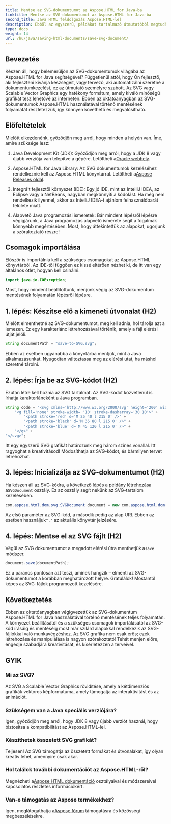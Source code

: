 ```yaml
---
title: Mentse az SVG-dokumentumot az Aspose.HTML for Java-ba
linktitle: Mentse az SVG-dokumentumot az Aspose.HTML for Java-ba
second_title: Java HTML feldolgozás Aspose.HTML-lel
description: Ebből az egyszerű, példákat tartalmazó útmutatóból megtudhatja, hogyan menthet SVG-dokumentumokat az Aspose.HTML for Java használatával.
type: docs
weight: 14
url: /hu/java/saving-html-documents/save-svg-document/
---
```

## Bevezetés
Készen áll, hogy belemerüljön az SVG-dokumentumok világába az Aspose.HTML for Java segítségével? Függetlenül attól, hogy Ön fejlesztő, aki fejleszteni kívánja készségeit, vagy tervező, aki automatizálni szeretné a dokumentumkezelést, ez az útmutató személyre szabott. Az SVG vagy Scalable Vector Graphics egy hatékony formátum, amely kiváló minőségű grafikát tesz lehetővé az interneten. Ebben az oktatóanyagban az SVG-dokumentumok Aspose.HTML használatával történő mentésének folyamatát részletezzük, így könnyen követhető és megvalósítható.
## Előfeltételek
Mielőtt elkezdenénk, győződjön meg arról, hogy minden a helyén van. Íme, amire szüksége lesz:
1.  Java Development Kit (JDK): Győződjön meg arról, hogy a JDK 8 vagy újabb verziója van telepítve a gépére. Letöltheti a[Oracle webhely](https://www.oracle.com/java/technologies/javase-jdk11-downloads.html).
  
2.  Aspose.HTML for Java Library: Az SVG dokumentumok kezeléséhez rendelkeznie kell az Aspose.HTML könyvtárral. Letöltheti a[Aspose Releases oldal](https://releases.aspose.com/html/java/).
3. Integrált fejlesztői környezet (IDE): Egy jó IDE, mint az IntelliJ IDEA, az Eclipse vagy a NetBeans, nagyban megkönnyíti a kódolást. Ha még nem rendelkezik ilyennel, akkor az IntelliJ IDEA-t ajánlom felhasználóbarát felülete miatt.
4. Alapvető Java programozási ismeretek: Bár mindent lépésről lépésre végigjárunk, a Java programozás alapvető ismerete segít a fogalmak könnyebb megértésében.
Most, hogy áttekintettük az alapokat, ugorjunk a szórakoztató részre!
## Csomagok importálása
Először is importálnia kell a szükséges csomagokat az Aspose.HTML könyvtárból. Az IDE-től függően ez kissé eltérően nézhet ki, de itt van egy általános ötlet, hogyan kell csinálni:
```java
import java.io.IOException;
```

Most, hogy mindent beállítottunk, menjünk végig az SVG-dokumentum mentésének folyamatán lépésről lépésre.
## 1. lépés: Készítse elő a kimeneti útvonalat (H2)
Mielőtt elmenthetné az SVG-dokumentumot, meg kell adnia, hol tárolja azt a lemezen. Ez egy karakterlánc létrehozásával történik, amely a fájl elérési útját jelöli.
```java
String documentPath = "save-to-SVG.svg";
```
Ebben az esetben ugyanabba a könyvtárba mentjük, mint a Java alkalmazásunkat. Nyugodtan változtassa meg az elérési utat, ha máshol szeretné tárolni.
## 2. lépés: Írja be az SVG-kódot (H2)
Ezután létre kell hoznia az SVG tartalmat. Az SVG-kódot közvetlenül is írhatja karakterláncként a Java programban.
```java
String code = "<svg xmlns='http://www.w3.org/2000/svg' height='200' width='300'>" +
    "<g fill='none' stroke-width= '10' stroke-dasharray='30 10'>" +
        "<path stroke='red' d='M 25 40 l 215 0' />" +
        "<path stroke='black' d='M 35 80 l 215 0' />" +
        "<path stroke='blue' d='M 45 120 l 215 0' />" +
    "</g>" +
"</svg>";
```
Itt egy egyszerű SVG grafikát határozunk meg három színes vonallal. Itt ragyoghat a kreativitásod! Módosíthatja az SVG-kódot, és bármilyen tervet létrehozhat.
## 3. lépés: Inicializálja az SVG-dokumentumot (H2)
 Ha készen áll az SVG-kódra, a következő lépés a példány létrehozása a`SVGDocument` osztály. Ez az osztály segít nekünk az SVG-tartalom kezelésében.
```java
com.aspose.html.dom.svg.SVGDocument document = new com.aspose.html.dom.svg.SVGDocument(code, ".");
```
 Az első paraméter az SVG-kód, a második pedig az alap URI. Ebben az esetben használjuk`"."` az aktuális könyvtár jelzésére.
## 4. lépés: Mentse el az SVG fájlt (H2)
 Végül az SVG dokumentumot a megadott elérési útra menthetjük a`save` módszer.
```java
document.save(documentPath);
```
Ez a parancs pontosan azt teszi, aminek hangzik – elmenti az SVG-dokumentumot a korábban meghatározott helyre. Gratulálok! Mostantól képes az SVG-fájlok programozott kezelésére.
## Következtetés
Ebben az oktatóanyagban végigvezettük az SVG-dokumentum Aspose.HTML for Java használatával történő mentésének teljes folyamatán. A környezet beállításától és a szükséges csomagok importálásától az SVG-kód írásáig és mentéséig most már szilárd alapokkal rendelkezik az SVG-fájlokkal való munkavégzéshez. Az SVG grafika nem csak erős; ezek létrehozása és manipulálása is nagyon szórakoztató! Tehát menjen előre, engedje szabadjára kreativitását, és kísérletezzen a terveivel.
## GYIK
### Mi az SVG?
Az SVG a Scalable Vector Graphics rövidítése, amely a kétdimenziós grafikák vektoros képformátuma, amely támogatja az interaktivitást és az animációt.
### Szükségem van a Java speciális verziójára?
Igen, győződjön meg arról, hogy JDK 8 vagy újabb verziót használ, hogy biztosítsa a kompatibilitást az Aspose.HTML-lel.
### Készíthetek összetett SVG grafikát?
Teljesen! Az SVG támogatja az összetett formákat és útvonalakat, így olyan kreatív lehet, amennyire csak akar.
### Hol találok további dokumentációt az Aspose.HTML-ről?
 Megnézheti a[Aspose HTML dokumentáció](https://reference.aspose.com/html/java/) osztályaival és módszereivel kapcsolatos részletes információkért.
### Van-e támogatás az Aspose termékekhez?
 Igen, meglátogathatja a[Aspose fórum](https://forum.aspose.com/c/html/29) támogatásra és közösségi megbeszélésekre.